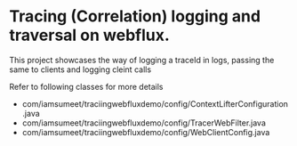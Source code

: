 # Tracing (Correlation) logging and traversal on webflux.

This project showcases the way of logging a traceId in logs, passing the same to clients and logging cleint calls

Refer to following classes for more details

* com/iamsumeet/traciingwebfluxdemo/config/ContextLifterConfiguration.java
* com/iamsumeet/traciingwebfluxdemo/config/TracerWebFilter.java
* com/iamsumeet/traciingwebfluxdemo/config/WebClientConfig.java